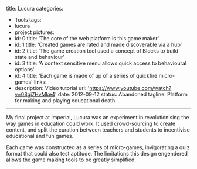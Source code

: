 title: Lucura
categories:
  - Tools
tags:
  - lucura
  - project
pictures:
  - id: 0
    title: 'The core of the web platform is this game maker'
  - id: 1
    title: 'Created games are rated and made discoverable via a hub'
  - id: 2
    title: 'The game creation tool used a concept of Blocks to build state and behaviour'
  - id: 3
    title: 'A context sensitive menu allows quick access to behavioural options'
  - id: 4
    title: 'Each game is made of up of a series of quickfire micro-games'
links:
  - description: Video tutorial
    url: 'https://www.youtube.com/watch?v=08gi7HvMke4'
date: 2012-09-12
status: Abandoned
tagline: Platform for making and playing educational death
---

My final project at Imperial, Lucura was an experiment in revolutionising the way games in education could work. It used crowd-sourcing to create content, and split the curation between teachers and students to incentivise educational and fun games.

Each game was constructed as a series of micro-games, invigorating a quiz format that could also test aptitude. The limitations this design engendered allows the game making tools to be greatly simplified.

